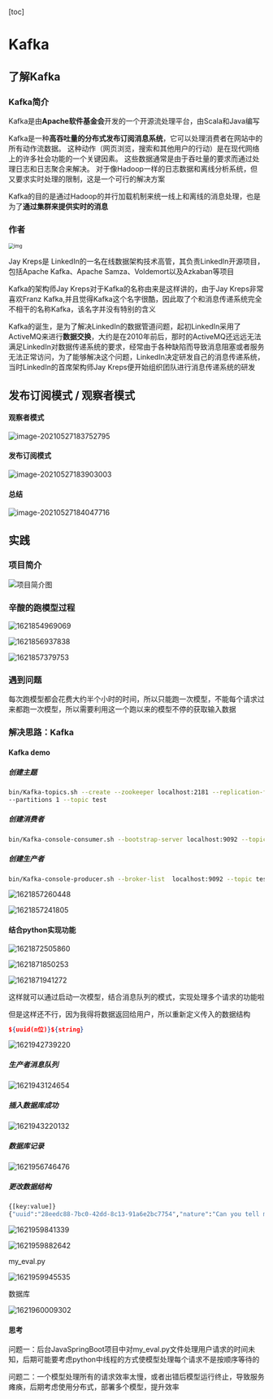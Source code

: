 [toc]
# Kafka

## 了解Kafka

### Kafka简介

Kafka是由**Apache软件基金会**开发的一个开源流处理平台，由Scala和Java编写

Kafka是一种**高吞吐量的分布式发布订阅消息系统**，它可以处理消费者在网站中的所有动作流数据。 这种动作（网页浏览，搜索和其他用户的行动）是在现代网络上的许多社会功能的一个关键因素。 这些数据通常是由于吞吐量的要求而通过处理日志和日志聚合来解决。 对于像Hadoop一样的日志数据和离线分析系统，但又要求实时处理的限制，这是一个可行的解决方案

Kafka的目的是通过Hadoop的并行加载机制来统一线上和离线的消息处理，也是为了**通过集群来提供实时的消息**

### 作者

<img src="https://media.licdn.cn/dms/image/C4D03AQG4S579QRyXEQ/profile-displayphoto-shrink_200_200/0/1556772118690?e=1627516800&v=beta&t=iK_7seuEUCzn06ObaetHk3kLNS8xJhWkclE43CiIY-g" alt="img" style="zoom: 67%;" />

Jay Kreps是 LinkedIn的一名在线数据架构技术高管，其负责LinkedIn开源项目，包括Apache Kafka、Apache Samza、Voldemort以及Azkaban等项目

Kafka的架构师Jay Kreps对于Kafka的名称由来是这样讲的，由于Jay Kreps非常喜欢Franz Kafka,并且觉得Kafka这个名字很酷，因此取了个和消息传递系统完全不相干的名称Kafka，该名字并没有特别的含义

Kafka的诞生，是为了解决LinkedIn的数据管道问题，起初LinkedIn采用了ActiveMQ来进行**数据交换**，大约是在2010年前后，那时的ActiveMQ还远远无法满足LinkedIn对数据传递系统的要求，经常由于各种缺陷而导致消息阻塞或者服务无法正常访问，为了能够解决这个问题，LinkedIn决定研发自己的消息传递系统，当时LinkedIn的首席架构师Jay Kreps便开始组织团队进行消息传递系统的研发



## 发布订阅模式  / 观察者模式

####  观察者模式

![image-20210527183752795](http://qiniu.mengxun.online/image-20210527183752795.png)

#### 发布订阅模式

![image-20210527183903003](http://qiniu.mengxun.online/image-20210527183903003.png)

#### 总结

![image-20210527184047716](http://qiniu.mengxun.online/image-20210527184047716.png)



## 实践

### 项目简介

![项目简介图](http://qiniu.mengxun.online/20210523115536.png)

### 辛酸的跑模型过程

![1621854969069](http://qiniu.mengxun.online/1621854969069.png)

![1621856937838](http://qiniu.mengxun.online/1621856937838.png)

![1621857379753](http://qiniu.mengxun.online/1621857379753.png)

### 遇到问题

每次跑模型都会花费大约半个小时的时间，所以只能跑一次模型，不能每个请求过来都跑一次模型，所以需要利用这一个跑以来的模型不停的获取输入数据

### 解决思路：Kafka

#### Kafka  demo

##### 创建主题

```sh
bin/Kafka-topics.sh --create --zookeeper localhost:2181 --replication-factor 1 
--partitions 1 --topic test
```

##### 创建消费者

```sh
bin/Kafka-console-consumer.sh --bootstrap-server localhost:9092 --topic test --from-begin
```

##### 创建生产者

```sh
bin/Kafka-console-producer.sh --broker-list  localhost:9092 --topic test
```



![1621857260448](http://qiniu.mengxun.online/1621857260448.png)

![1621857241805](http://qiniu.mengxun.online/1621857241805.png)



#### 结合python实现功能

![1621872505860](http://qiniu.mengxun.online/1621872505860.png)

![1621871850253](http://qiniu.mengxun.online/1621871850253.png)

![1621871941272](http://qiniu.mengxun.online/1621871941272.png)

这样就可以通过启动一次模型，结合消息队列的模式，实现处理多个请求的功能啦

但是这样还不行，因为我得将数据返回给用户，所以重新定义传入的数据结构

```json
${uuid(n位)}${string}
```

![1621942739220](http://qiniu.mengxun.online/1621942739220.png)

##### 生产者消息队列

![1621943124654](http://qiniu.mengxun.online/1621943124654.png)

##### 插入数据库成功

![1621943220132](http://qiniu.mengxun.online/1621943220132.png)

##### 数据库记录

![1621956746476](http://qiniu.mengxun.online/1621956746476.png)

##### 更改数据结构

```python
{[key:value]}
{"uuid":"28eedc88-7bc0-42dd-8c13-91a6e2bc7754","nature":"Can you tell me how much this is?","database":"cinema"}
```

![1621959841339](http://qiniu.mengxun.online/1621959841339.png)

![1621959882642](http://qiniu.mengxun.online/1621959882642.png)

my_eval.py

![1621959945535](http://qiniu.mengxun.online/1621959945535.png)

数据库

![1621960009302](http://qiniu.mengxun.online/1621960009302.png)

#### 思考

问题一：后台JavaSpringBoot项目中对my_eval.py文件处理用户请求的时间未知，后期可能要考虑python中线程的方式使模型处理每个请求不是按顺序等待的

问题二：一个模型处理所有的请求效率太慢，或者出错后模型运行终止，导致服务瘫痪，后期考虑使用分布式，部署多个模型，提升效率
